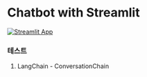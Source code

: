 # Chatbot with Streamlit
[![Streamlit App](https://static.streamlit.io/badges/streamlit_badge_black_white.svg)](https://organic-robot-jwj4q57vvxvfq7p6-8501.app.github.dev/)

### 테스트
1. LangChain - ConversationChain
